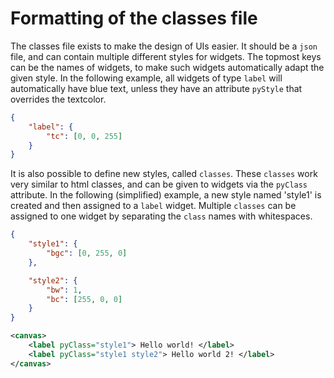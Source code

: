 # Formatting of the classes file
The classes file exists to make the design of UIs easier. It should be a `json` file, and can contain multiple different styles for widgets. The topmost keys can be the names of widgets, to make such widgets automatically adapt the given style. In the following example, all widgets of type `label` will automatically have blue text, unless they have an attribute `pyStyle` that overrides the textcolor.

```json
{
    "label": {
        "tc": [0, 0, 255]
    }
}
```

It is also possible to define new styles, called `classes`. These `classes` work very similar to html classes, and can be given to widgets via the `pyClass` attribute. In the following (simplified) example, a new style named 'style1' is created and then assigned to a `label` widget. Multiple `classes` can be assigned to one widget by separating the `class` names with whitespaces.

```json
{
    "style1": {
        "bgc": [0, 255, 0]
    },

    "style2": {
        "bw": 1,
        "bc": [255, 0, 0]
    }
}
```
```xml
<canvas>
    <label pyClass="style1"> Hello world! </label>
    <label pyClass="style1 style2"> Hello world 2! </label>
</canvas>
```

